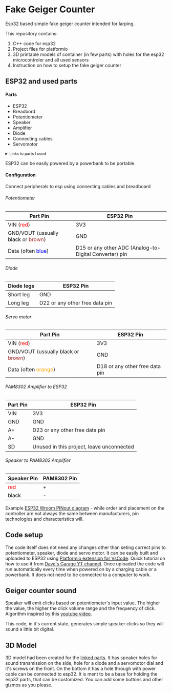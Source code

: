 # Fake Geiger Counter
Esp32 based simple fake geiger counter intended for larping.

This repository contains: 
1. C++ code for esp32
2. Project files for platformio
3. 3D printable models of container (in few parts) with holes for the esp32 microcontroler and all used sensors
4. Instruction on how to setup the fake geiger counter


## ESP32 and used parts
#### Parts
- ESP32
- Breadbord
- Potentiometer
- Speaker
- Amplifier
- Diode
- Connecting cables
- Servomotor

<details>
  <summary style="font-size: 12px">Links to parts I used </summary>

- [ESP32 WROOM](https://botland.store/esp32-wifi-and-bt-modules/8893-esp32-wifi-bt-42-platform-with-module-5904422337438.html)
- [Breadbord](https://botland.store/breadoards/19943-breadboard-justpi-830-holes-5904422328610.html)
- [Potentiometer DFRobot Gravity](https://botland.store/gravity-encoders-and-potentiometers/11258-dfrobot-gravity-54k-slide-potentiometer-6959420901036.html)
- [Speaker](https://botland.store/analog-speakers/19458-mini-oval-speaker-1w-8ohm-30x20x5mm-adafruit-4227-5904422354848.html)
- [PAM8302 Amplifier Adafruit](https://botland.store/mp3-wav-ogg-midi-players/6381-mono-25w-class-d-audio-amplifier-pam8302-adafruit-2130-5904422348960.html)
- [Diodes](https://botland.store/leds/19985-set-of-5mm-leds-justpi-30pcs-5904422329259.html)
- [Short connecting cables](https://botland.store/male-to-male-connecting-cables/19947-connecting-cables-male-male-justpi-10cm-40pcs-5904422328689.html)
- [Servomotor](https://botland.store/micro-servos/13128-servo-sg-90-micro-180-5904422350338.html)

</details>

ESP32 can be easily powered by a powerbank to be portable.

#### Configuration
Connect peripherals to esp using connecting cables and breadboard
###### Potentiometer

|Part Pin|ESP32 Pin|
|-------|---------|
|  VIN (<span style="color:red">red</span>)  |  3V3    |
|  GND/VOUT (ussually <span style="color:black">black</span> or <span style="color:brown">brown</span>)  |  GND    |
|  Data (often <span style="color:blue">blue</span>)  |  D15 or any other ADC (Analog-to-Digital Converter) pin    |

###### Diode

| Diode legs |ESP32 Pin|
|-------|---------|
|  Short leg |  GND    |
|  Long leg  |  D22 or any other free data pin  |

###### Servo motor

|Part Pin|ESP32 Pin|
|-------|---------|
|  VIN (<span style="color:red">red</span>)  |  3V3    |
| GND/VOUT (ussually <span style="color:black">black</span> or <span style="color:brown">brown</span>)  |  GND    |
|  Data (often <span style="color:orange">orange</span>)  |  D18 or any other free data pin    |

###### PAM8302 Amplifier to ESP32

|Part Pin|ESP32 Pin|
|-------|---------|
|  VIN  |  3V3    |
| GND   |  GND    |
| A+  |  D23 or any other free data pin    |
| A-  |  GND   |
| SD  |  Unused in this project, leave unconnected  |

###### Speaker to PAM8302 Amplifier

|Speaker Pin|PAM8302 Pin|
|-------|---------|
|  <span style="color:red">red</span>  |  +    |
| <span style="color:black">black</span>  |  -    |


Example [ESP32 Wroom PINout diagram](https://lastminuteengineers.com/wp-content/uploads/iot/ESP32-Pinout.png) - while order and placement on the controller are not always the same between manufacturers, pin technologies and characteristics will.

## Code setup
The code itself does not need any changes other than seting correct pins to potentiometer, speaker, diode and servo motor. It can be easily built and uploaded to ESP32 using [Platformio extension for VsCode](https://platformio.org/install/ide?install=vscode). Quick tutorial on how to use it from [Dave's Garage YT channel](https://youtu.be/XLQa1sX9KIk?si=jZ_BQljqpmHXpXcT&t=441). Once uploaded the code will run automatically every time when powered on by a charging cable or a powerbank. It does not need to be connected to a computer to work.

## Geiger counter sound
Speaker will emit clicks based on potentiometer's input value. The higher the value, the higher the click volume range and the frequency of click. Algorithm inspired by this [youtube video](https://youtu.be/d4pHbYvz6tU?si=e8RVInphm-453VID).

This code, in it's current state, generates simple speaker clicks so they will sound a little bit digital.

## 3D Model
3D model had been created for the [linked parts](#esp32-and-used-parts). It has speaker holes for sound transmission on the side, hole for a diode and a servomotor dial and it's screws on the front. On the bottom it has a hole through with power cable can be connected to esp32. It is ment to be a base for holding the esp32 parts, that can be customized. You can add some buttons and other gizmos as you please.